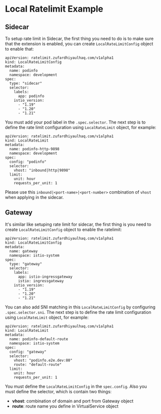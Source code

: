 # Local Ratelimit Example

## Sidecar
To setup rate limit in Sidecar, the first thing you need to do is to make sure that the extension is enabled, you can create `LocalRateLimitConfig` object to enable that:

```
apiVersion: ratelimit.zufardhiyaulhaq.com/v1alpha1
kind: LocalRateLimitConfig
metadata:
  name: podinfo
  namespace: development
spec:
  type: "sidecar"
  selector:
    labels:
      app: podinfo
    istio_version:
      - "1.19"
      - "1.20"
      - "1.21"
```

You must add your pod label in the `.spec.selector`. The next step is to define the rate limit configuration using `LocalRateLimit` object, for example:

```
apiVersion: ratelimit.zufardhiyaulhaq.com/v1alpha1
kind: LocalRateLimit
metadata:
  name: podinfo-http-9898
  namespace: development
spec:
  config: "podinfo"
  selector:
    vhost: "inbound|http|9898"
  limit:
    unit: hour
    requests_per_unit: 1
```

Please use this `inbound|<port-name>|<port-number>` combination of `vhost` when applying in the sidecar.

## Gateway
It's similar like setuping rate limit for sidecar, the first thing is you need to create `LocalRateLimitConfig` object to enable the ratelimit:

```
apiVersion: ratelimit.zufardhiyaulhaq.com/v1alpha1
kind: LocalRateLimitConfig
metadata:
  name: gateway
  namespace: istio-system
spec:
  type: "gateway"
  selector:
    labels:
      app: istio-ingressgateway
      istio: ingressgateway
    istio_version:
      - "1.19"
      - "1.20"
      - "1.21"
```

You can also add SNI matching in this `LocalRateLimitConfig` by configuring `.spec.selector.sni`. The next step is to define the rate limit configuration using `LocalRateLimit` object, for example:

```
apiVersion: ratelimit.zufardhiyaulhaq.com/v1alpha1
kind: LocalRateLimit
metadata:
  name: podinfo-default-route
  namespace: istio-system
spec:
  config: "gateway"
  selector:
    vhost: "podinfo.e2e.dev:80"
    route: "default-route"
  limit:
    unit: hour
    requests_per_unit: 1
```

You must define the `LocalRateLimitConfig` in the `spec.config`. Also you must define the selector, which is contain two things:
- **vhost**: combination of domain and port from Gateway object
- **route**: route name you define in VirtualService object
